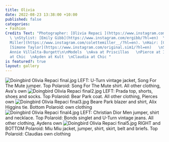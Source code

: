 ```yaml
---
title: Olivia
date: 2022-08-23 13:38:00 +10:00
published: false
categories:
- Fashion
Credits Text: "Photographer: [Olivia Repaci ](https://www.instagram.com/oliviarepaci/?hl=en)
  \ \nStylist: [Emily Gibb](https://www.instagram.com/ergibb/?hl=en)  \nMUA: [Colette
  Miller](https://www.instagram.com/colettemiller__/?hl=en). \nHair: [Graeme Cumming](https://www.instagram.com/original.sim1/?hl=en)\nVideographer:
  [Simone Taylor](https://www.instagram.com/original.sim1/?hl=en)   \nStylist assistant:
  Annie Villalta-Burgett\n\nModels  \nAva at Priscillas   \nPierce at IMG  \nHeaven
  at Chic  \nAyden at Kult  \nClaudia at Chic "
is featured?: true
layout: gallery
---
```


![Doingbird Olivia Repaci final.jpg](/uploads/Doingbird%20Olivia%20Repaci%20final.jpg)
LEFT: U-Turn vintage jacket, Song For The Mute jumper. Top Polaroid: Song For The Mute shirt. All other clothing, Ava's own
![Doingbird Olivia Repaci final2.jpg](/uploads/Doingbird%20Olivia%20Repaci%20final2.jpg)
LEFT: Prada top, shorts, shoes and socks. Top Polaroid: Bear Park coat. All other clothing, Pierces own
![Doingbird Olivia Repaci final3.jpg](/uploads/Doingbird%20Olivia%20Repaci%20final3.jpg)
Beare Park blazer and shirt, Alix Higgins tie. Bottom Polaroid: own clothing
![Doingbird Olivia Repaci final4.jpg](/uploads/Doingbird%20Olivia%20Repaci%20final4.jpg)
LEFT: Christian Dior Men jumper, shirt and necklace. Top Polaroid: Bonds singlet and U-Turn vintage jeans. All other clothing, Aydens own
![Doingbird Olivia Repaci final5.jpg](/uploads/Doingbird%20Olivia%20Repaci%20final5.jpg)
RIGHT and BOTTOM Polaroid: Miu Miu jacket, jumper, shirt, skirt, belt and briefs. Top Polaroid: Claudias own clothing